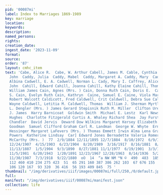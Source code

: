 ```yaml
---
pid: '00087mi'
label: Index to Marriages 1869-1989
key: marriage
location: 
keywords: 
description: 
named_persons: 
rights: 
creation_date: 
ingest_date: '2023-11-09'
format: 
source: 
order: '87'
layout: cmhc_item
text: 'Cabe, Alice R.  Cabe, W. Arthur Cabell, James M. Cable, Cynthia Marie Caddy,
  John  Caddy, Julia  Caddy, Mabel  Caddy, Margaret A. Caddy, Mary  Cadogan, Carol  Cadra,
  Albina Cadwell, E. A. Cadwell, Norman L. Cady, Mary I. Caffrey, Alice Caffrey, Ann  Caffrey,
  John  Cahill, Edward Cahill, Joanna Cahill, Kathy Elaine Cahill, Thomas F. Cahill,
  William James Cain, Agnes (Mrs. ) Cain, Donna Ruth Cain, Doris E.  Cain, Elizabeth
  S. Cain, Evelyn Ruth Cain, Kathryn  Caine, Samuel E. Caine, Viola Margaret Calder,
  Robert Walcott Caldicott, Fred Caldwell, Crit Caldwell, Debra Sue Caldwell, Elvis
  Wayne Caldwell, Letitia M. Caldwell, Thomas  William J. Sherman Myrtle Skiff  Clara
  L. Dengler (Mrs. ) James Gerard Stepisnik Ruth M. Miller  Clifton Uren  William
  J. James  Harry Barnicoat  Goldwin Smith  Michael E. Lestz  Karl Newschwander  Mary
  Hughes  Charlotte Fitzgerald Curtis A. Whaley Richard Shea  Jay Furst  Maggie Flannery  Eunice
  Chandler  David Jervis  Deward Dow Wilkins Margaret Kersey Elizabeth McCarten  Joe
  Goodman  Samuel Clifford Graham Carl R. Landman  George W. Whyte  Ernest R. Boggs  LeeRoy
  Hessinger Margaret LaFevers (Mrs. ) Thomas Emmett Irwin Alma Lena Grant  Lizzie
  Powers  Katherine Lindsay  Car] Edward Jones Bernadette Valeria Romero Harry Depp  Catherine
  McCarthy (Mrs. )  77  2/9/1884 12/11/1895 12/7/1884  8/10/1972  6/9/1920  1/1/1910
  12/24/1907  4/15/1903  6/23/1904  8/20/1989  3/16/1917  8/16/1881  8/17/1886 11/30/1972  2/8/1888
  11/13/1887  1/5/1904  9/3/1890  8/27/1881 11/1/1977  6/19/1901  3/3/1916  8/27/1965
  11/5/1981  6/20/1943  1/20/1891 12/23/1967 12/28/1963  8/14/1936  5/28/1939 12/14/1983  6/12/1899  1/28/1928  6/21/1975
  11/30/1987  7/3/1918  9/22/1880  oO  14  “a NW NM ™N ©  490  483  185 321 228 128
  112 460 410 234 275 423  51  65 291 160 387 386 262 103  67 676 155  25 216 162
  106 120 167  93 320  36 416  56 193 409 845  75 '
thumbnail: "/img/derivatives/iiif/images/00087mi/full/250,/0/default.jpg"
full: 
manifest: "/img/derivatives/iiif/00087mi/manifest.json"
collection: life
---
```

